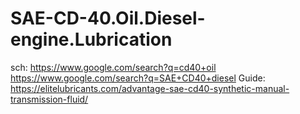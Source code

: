 # SAE-CD-40.Oil.Diesel-engine.Lubrication
sch: https://www.google.com/search?q=cd40+oil https://www.google.com/search?q=SAE+CD40+diesel Guide: https://elitelubricants.com/advantage-sae-cd40-synthetic-manual-transmission-fluid/ 
